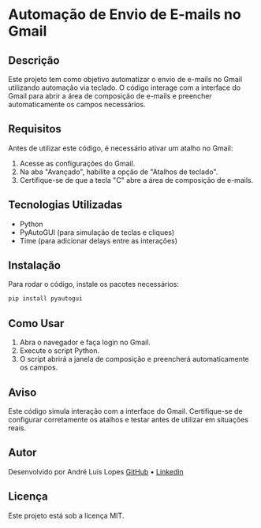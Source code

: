 # Automação de Envio de E-mails no Gmail

## Descrição
Este projeto tem como objetivo automatizar o envio de e-mails no Gmail utilizando automação via teclado. O código interage com a interface do Gmail para abrir a área de composição de e-mails e preencher automaticamente os campos necessários.

## Requisitos
Antes de utilizar este código, é necessário ativar um atalho no Gmail:
1. Acesse as configurações do Gmail.
2. Na aba "Avançado", habilite a opção de "Atalhos de teclado".
3. Certifique-se de que a tecla "C" abre a área de composição de e-mails.

## Tecnologias Utilizadas
- Python
- PyAutoGUI (para simulação de teclas e cliques)
- Time (para adicionar delays entre as interações)

## Instalação
Para rodar o código, instale os pacotes necessários:
```bash
pip install pyautogui
```

## Como Usar
1. Abra o navegador e faça login no Gmail.
2. Execute o script Python.
3. O script abrirá a janela de composição e preencherá automaticamente os campos.

## Aviso
Este código simula interação com a interface do Gmail. Certifique-se de configurar corretamente os atalhos e testar antes de utilizar em situações reais.

## Autor
Desenvolvido por André Luís Lopes
[GitHub](https://github.com/AndreLuisLopes) • [Linkedin](https://www.linkedin.com/in/andre-luis-lopes/)

## Licença
Este projeto está sob a licença MIT.
